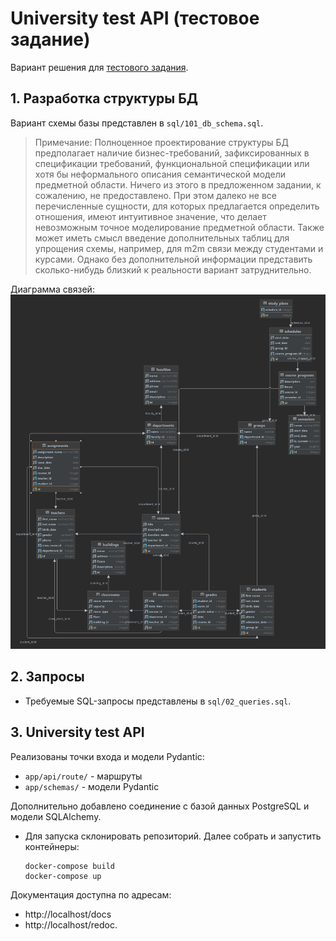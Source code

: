 # University test API (тестовое задание)
Вариант решения для [тестового задания](https://docs.google.com/document/d/e/2PACX-1vSX30SoSm5VOW_yPYJURcdvQvmNUzsggcmazKvczRz9puaaeXapH1ZzKdctldXeXcAXH3sp4aJxh3dC/pub).

## 1. Разработка структуры БД
Вариант схемы базы представлен в `sql/101_db_schema.sql`.  
> Примечание:
> Полноценное проектирование структуры БД предполагает наличие бизнес-требований, зафиксированных в спецификации 
> требований, функциональной спецификации или хотя бы неформального описания семантической модели предметной области.
> Ничего из этого в предложенном задании, к сожалению, не предоставлено. При этом далеко не все перечисленные сущности,
> для которых предлагается определить отношения, имеют интуитивное значение, что делает невозможным точное моделирование
> предметной области. Также может иметь смысл введение дополнительных таблиц для упрощения схемы, например, для m2m
> связи между студентами и курсами. Однако без дополнительной информации представить сколько-нибудь
> близкий к реальности вариант затруднительно.

Диаграмма связей:
![ERChart.png](/graph%2FERChart.png)

## 2. Запросы
* Требуемые SQL-запросы представлены в `sql/02_queries.sql`.

## 3. University test API
Реализованы точки входа и модели Pydantic:
* `app/api/route/` - маршруты
* `app/schemas/` - модели Pydantic

Дополнительно добавлено соединение с базой данных PostgreSQL и модели SQLAlchemy.

* Для запуска склонировать репозиторий. Далее собрать и запустить контейнеры: 
  ```
  docker-compose build
  docker-compose up
  ```
Документация доступна по адресам:
* http://localhost/docs
* http://localhost/redoc. 
